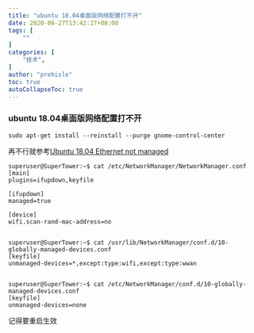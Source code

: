```yaml
---
title: "ubuntu 18.04桌面版网络配置打不开"
date: 2020-06-27T13:42:27+08:00
tags: [
    ""
]
categories: [
    "技术",
]
author: "prehisle"
toc: true
autoCollapseToc: true
---
```


### ubuntu 18.04桌面版网络配置打不开

```
sudo apt-get install --reinstall --purge gnome-control-center
```

再不行就参考[Ubuntu 18.04 Ethernet not managed](https://askubuntu.com/questions/1115117/ubuntu-18-04-ethernet-not-managed)

```
superuser@SuperTower:~$ cat /etc/NetworkManager/NetworkManager.conf 
[main]
plugins=ifupdown,keyfile

[ifupdown]
managed=true

[device]
wifi.scan-rand-mac-address=no


superuser@SuperTower:~$ cat /usr/lib/NetworkManager/conf.d/10-globally-managed-devices.conf
[keyfile]
unmanaged-devices=*,except:type:wifi,except:type:wwan


superuser@SuperTower:~$ cat /etc/NetworkManager/conf.d/10-globally-managed-devices.conf
[keyfile]
unmanaged-devices=none
```

记得要重启生效